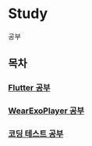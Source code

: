 # Study
공부


## 목차
### [Flutter 공부](https://github.com/gksthf2271/Study/tree/master/Flutter)
### [WearExoPlayer 공부](https://github.com/gksthf2271/Study/tree/master/WearExoPlayer)
### [코딩 테스트 공부](https://github.com/gksthf2271/Study/tree/master/CoTe)
